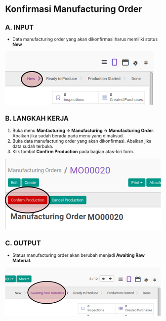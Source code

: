 # Konfirmasi Manufacturing Order

## A. INPUT

* Data manufacturing order yang akan dikonfirmasi harus memiliki status **New**

![](../../img/mo/status-new.png)

## B. LANGKAH KERJA

1. Buka menu **Manfacturing -> Manufacturing -> Manufacturing Order**. Abaikan jika sudah berada pada menu yang dimaksud.
2. Buka data manufacturing order yang akan dikonfirmasi. Abaikan jika data sudah terbuka.
3. Klik tombol **Confirm Production** pada bagian atas-kiri form.

![](../../img/mo/tombol-confirm.png)

## C. OUTPUT

* Status manufacturing order akan berubah menjadi **Awaiting Raw Material**.

![](../../img/mo/status-awaiting.png)
